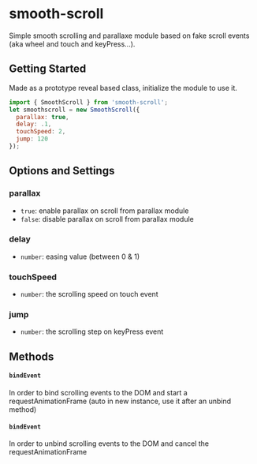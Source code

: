 # smooth-scroll
Simple smooth scrolling and parallaxe module based on fake scroll events (aka wheel and touch and keyPress...).

## Getting Started
Made as a prototype reveal based class, initialize the module to use it.

``` javascript
import { SmoothScroll } from 'smooth-scroll';
let smoothscroll = new SmoothScroll({
  parallax: true,
  delay: .1,
  touchSpeed: 2,
  jump: 120
});
```
## Options and Settings
### parallax
* ```true```: enable parallax on scroll from parallax module
* ``` false ```: disable parallax on scroll from parallax module

### delay
* ```number```: easing value (between 0 & 1) 

### touchSpeed
* ```number```: the scrolling speed on touch event 


### jump
* ```number```: the scrolling step on keyPress event

## Methods
#### ```bindEvent```
In order to bind scrolling events to the DOM and start a requestAnimationFrame (auto in new instance, use it after an unbind method) 

#### ```bindEvent```
In order to unbind scrolling events to the DOM and cancel the requestAnimationFrame
